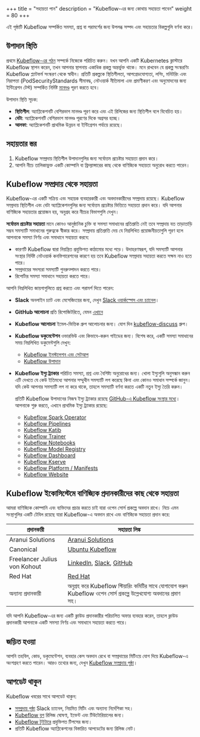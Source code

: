 +++
title = "সহায়তা পান"
description = "Kubeflow-এর জন্য কোথায় সহায়তা পাবেন"
weight = 80
+++

এই পৃষ্ঠাটি Kubeflow সম্পর্কিত সমস্যা, প্রশ্ন বা পরামর্শের জন্য উপলব্ধ সম্পদ এবং সহায়তার বিকল্পগুলি বর্ণনা করে।

<a id="application-status"></a>

## উপাদান স্থিতি

প্রথমে [Kubeflow-এর গঠন](https://www.kubeflow.org/docs/started/introduction/#what-is-kubeflow) সম্পর্কে নিজেকে পরিচিত করুন।
যখন আপনি একটি Kubernetes ক্লাস্টারে Kubeflow স্থাপন করেন, তখন আপনার স্থাপনায় একাধিক প্রকল্প অন্তর্ভুক্ত থাকে। মনে রাখবেন যে প্রকল্প সংস্করণিং Kubeflow প্ল্যাটফর্ম সংস্করণ থেকে স্বাধীন। প্রতিটি প্রকল্পকে স্থিতিশীলতা, আপগ্রেডযোগ্যতা, লগিং, মনিটরিং এবং নিরাপত্তা (PodSecurityStandards সীমাবদ্ধ, নেটওয়ার্ক নীতিমালা এবং প্রমাণীকরণ এবং অনুমোদনের জন্য ইন্টিগ্রেশন টেস্ট) সম্পর্কিত নির্দিষ্ট [মানদণ্ড](https://github.com/kubeflow/community/blob/master/guidelines/application_requirements.md) পূরণ করতে হবে।

উপাদান স্থিতি সূচক:

- **স্থিতিশীল**: অ্যাপ্লিকেশনটি বেশিরভাগ মানদণ্ড পূরণ করে এবং এই রিলিজের জন্য স্থিতিশীল বলে বিবেচিত হয়।
- **বেটা**: অ্যাপ্লিকেশনটি বেশিরভাগ মানদণ্ড পূরণের দিকে অগ্রসর হচ্ছে।
- **আলফা**: অ্যাপ্লিকেশনটি প্রাথমিক উন্নয়ন বা ইন্টিগ্রেশন পর্যায়ে রয়েছে।

<a id="levels-of-support"></a>

## সহায়তার স্তর

1. Kubeflow সম্প্রদায় স্থিতিশীল উপাদানগুলির জন্য সর্বোত্তম প্রচেষ্টার সহায়তা প্রদান করে।
2. আপনি নীচে তালিকাভুক্ত একটি কোম্পানি বা ফ্রিল্যান্সারের কাছ থেকে বাণিজ্যিক সহায়তা অনুরোধ করতে পারেন।

<a id="community-support"></a>

## Kubeflow সম্প্রদায় থেকে সহায়তা

Kubeflow-এর একটি সক্রিয় এবং সহায়ক ব্যবহারকারী এবং অবদানকারীদের সম্প্রদায় রয়েছে।
Kubeflow সম্প্রদায় স্থিতিশীল এবং বেটা অ্যাপ্লিকেশনগুলির জন্য সর্বোত্তম প্রচেষ্টার ভিত্তিতে সহায়তা প্রদান করে। যদি আপনার বাণিজ্যিক সহায়তার প্রয়োজন হয়, অনুগ্রহ করে নীচের বিভাগগুলি দেখুন।

**সর্বোত্তম প্রচেষ্টার সহায়তা** মানে কোনও আনুষ্ঠানিক চুক্তি বা সমস্যা সমাধানের প্রতিশ্রুতি নেই তবে সম্প্রদায় যত তাড়াতাড়ি সম্ভব সমস্যাটি সমাধানের গুরুত্বকে স্বীকার করে। সম্প্রদায় প্রতিশ্রুতি দেয় যে নিম্নলিখিত প্রয়োজনীয়তাগুলি পূরণ হলে আপনাকে সমস্যা নির্ণয় এবং সমাধানে সহায়তা করবে:

- কারণটি Kubeflow দ্বারা নিয়ন্ত্রিত প্রযুক্তিগত কাঠামোর মধ্যে পড়ে। উদাহরণস্বরূপ, যদি সমস্যাটি আপনার সংস্থার নির্দিষ্ট নেটওয়ার্ক কনফিগারেশনের কারণে হয় তবে Kubeflow সম্প্রদায় সহায়তা করতে সক্ষম নাও হতে পারে।
- সম্প্রদায়ের সদস্যরা সমস্যাটি পুনরুত্পাদন করতে পারে।
- রিপোর্টার সমস্যা সমাধানে সহায়তা করতে পারে।

আপনি নিম্নলিখিত জায়গাগুলিতে প্রশ্ন করতে এবং পরামর্শ দিতে পারেন:

- **Slack** অনলাইন চ্যাট এবং মেসেজিংয়ের জন্য, দেখুন [Slack ওয়ার্কস্পেস এবং চ্যানেল](/docs/about/community/#kubeflow-slack-channels)।
- **GitHub আলোচনা** প্রতি রিপোজিটরিতে, যেমন [এখানে](https://github.com/kubeflow/manifests/discussions)
- **Kubeflow আলোচনা** ইমেল-ভিত্তিক গ্রুপ আলোচনার জন্য। যোগ দিন [kubeflow-discuss](/docs/about/community/#kubeflow-mailing-list) গ্রুপ।
- **Kubeflow ডকুমেন্টেশন** ওভারভিউ এবং কিভাবে-করুন গাইডের জন্য। বিশেষ করে, একটি সমস্যা সমাধানের সময় নিম্নলিখিত ডকুমেন্টগুলি দেখুন:

  - [Kubeflow ইনস্টলেশন এবং সেটআপ](/docs/started/installing-kubeflow/)
  - [Kubeflow উপাদান](/docs/components/)

- **Kubeflow ইস্যু ট্র্যাকার** পরিচিত সমস্যা, প্রশ্ন এবং বৈশিষ্ট্য অনুরোধের জন্য। খোলা ইস্যুগুলি অনুসন্ধান করুন এটি দেখতে যে কেউ ইতিমধ্যে আপনার সম্মুখীন সমস্যাটি লগ করেছে কিনা এবং কোনও সমাধান সম্পর্কে জানুন। যদি কেউ আপনার সমস্যাটি লগ না করে থাকে, তাহলে সমস্যাটি বর্ণনা করতে একটি নতুন ইস্যু তৈরি করুন।

  প্রতিটি Kubeflow উপাদানের নিজস্ব ইস্যু ট্র্যাকার রয়েছে [GitHub-এ Kubeflow সংস্থার মধ্যে](https://github.com/kubeflow)। আপনাকে শুরু করতে, এখানে প্রাথমিক ইস্যু ট্র্যাকার রয়েছে:

  - [Kubeflow Spark Operator](https://github.com/kubeflow/spark-operator/issues)
  - [Kubeflow Pipelines](https://github.com/kubeflow/pipelines/issues)
  - [Kubeflow Katib](https://github.com/kubeflow/katib/issues)
  - [Kubeflow Trainer](https://github.com/kubeflow/trainer/issues)
  - [Kubeflow Notebooks](https://github.com/kubeflow/notebooks/issues)
  - [Kubeflow Model Registry](https://github.com/kubeflow/model-registry/issues)
  - [Kubeflow Dashboard](https://github.com/kubeflow/dashboard/issues)
  - [Kubeflow Kserve](https://github.com/kserve/kserve/issues)
  - [Kubeflow Platform / Manifests](https://github.com/kubeflow/manifests/issues)
  - [Kubeflow Website](https://github.com/kubeflow/website/issues)

<a id="provider-support"></a>

## Kubeflow ইকোসিস্টেমে বাণিজ্যিক প্রদানকারীদের কাছ থেকে সহায়তা

আমরা বাণিজ্যিক কোম্পানি এবং ব্যক্তিদের প্রচার করতে চাই যারা ওপেন সোর্স প্রকল্পে অবদান রাখে।
নিচে এমন সংস্থাগুলির একটি টেবিল রয়েছে যারা Kubeflow-এ অবদান রাখে এবং বাণিজ্যিক সহায়তা প্রদান করে:

| প্রদানকারী                   | সহায়তা লিঙ্ক                                                                                                                                                   |
| ---------------------------- | --------------------------------------------------------------------------------------------------------------------------------------------------------------- |
| Aranui Solutions             | [Aranui Solutions](https://www.aranui.solutions/services)                                                                                                       |
| Canonical                    | [Ubuntu Kubeflow](https://ubuntu.com/kubeflow#get-in-touch)                                                                                                     |
| Freelancer Julius von Kohout | [LinkedIn](https://de.linkedin.com/in/juliusvonkohout/), [Slack](https://cloud-native.slack.com/team/U06LW431SJF), [GitHub](https://github.com/juliusvonkohout) |
| Red Hat                      | [Red Hat](https://www.redhat.com/en/technologies/cloud-computing/openshift/openshift-ai)                                                                        |
| অন্যান্য প্রদানকারী          | অনুগ্রহ করে Kubeflow স্টিয়ারিং কমিটির সাথে যোগাযোগ করুন Kubeflow ওপেন সোর্স প্রকল্পে উল্লেখযোগ্য অবদানের প্রমাণ সহ।                                            |

<a id="cloud-support"></a>
যদি আপনি Kubeflow-এর জন্য একটি ক্লাউড প্রদানকারীর পরিচালিত অফার ব্যবহার করেন, তাহলে ক্লাউড প্রদানকারী আপনাকে একটি সমস্যা নির্ণয় এবং সমাধানে সহায়তা করতে পারে।

## জড়িত হওয়া

আপনি তহবিল, কোড, ডকুমেন্টেশন, ব্যবহার কেস অবদান রেখে বা সম্প্রদায়ের মিটিংয়ে যোগ দিয়ে Kubeflow-এ অংশগ্রহণ করতে পারেন। আরও তথ্যের জন্য, দেখুন [Kubeflow সম্প্রদায় পৃষ্ঠা](/docs/about/community/)।

## আপডেট থাকুন

Kubeflow খবরের সাথে আপডেট থাকুন:

- [সম্প্রদায় পৃষ্ঠা](https://www.kubeflow.org/docs/about/community/) Slack চ্যানেল, নিয়মিত মিটিং এবং অন্যান্য নির্দেশিকা সহ।
- [Kubeflow ব্লগ](https://blog.kubeflow.org/) রিলিজ ঘোষণা, ইভেন্ট এবং টিউটোরিয়ালের জন্য।
- [Kubeflow টুইটারে](https://twitter.com/kubeflow) প্রযুক্তিগত টিপসের জন্য।
- প্রতিটি Kubeflow অ্যাপ্লিকেশনের বিস্তারিত আপডেটের জন্য রিলিজ নোট।
